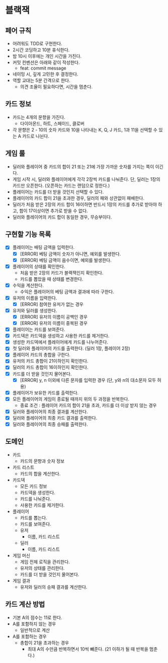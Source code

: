 # 블랙잭

## 페어 규칙

- 어려워도 TDD로 구현한다.
- 2시간 코딩하고 10분 휴식한다.
- 밤 10시 이후에는 개인 시간을 가진다.
- 커밋 컨벤션은 아래와 같이 작성한다.
    - feat: commit message
- 네이밍 시, 깊게 고민한 후 결정한다.
- 역할 교대는 5분 간격으로 한다.
    - 의견 조율이 필요하다면, 시간을 멈춘다.

## 카드 정보

- 카드는 4개의 문향을 가진다.
    - 다이아몬드, 하트, 스페이드, 클로버
- 각 문향은 2 - 10의 숫자 카드와 10을 나타내는 K, Q, J 카드, 1과 11을 선택할 수 있는 A 카드로 나뉜다.

## 게임 룰

- 딜러와 플레이어 중 카드의 합이 21 또는 21에 가장 가까운 숫자를 가지는 쪽이 이긴다.
- 게임 시작 시, 딜러와 플레이어에게 각각 2장씩 카드를 나눠준다. 단, 딜러는 1장의 카드만 오픈한다. (오픈하는 카드는 랜덤으로 정한다.)
- 플레이어는 카드를 더 받을 것인지 선택할 수 있다.
- 플레이어의 카드 합이 21을 초과한 경우, 딜러의 패와 상관없이 패배한다.
- 딜러가 처음 받은 2장의 카드 합이 16이하면 반드시 1장의 카드를 추가로 받아야 하고, 합이 17이상이면 추가로 받을 수 없다.
- 딜러와 플레이어의 카드 합이 동일한 경우, 무승부이다.

## 구현할 기능 목록

- [x] 플레이어는 배팅 금액을 입력한다.
    - [x] [ERROR] 베팅 금액이 숫자가 아니면, 예외를 발생한다.
    - [x] [ERROR] 베팅 금액이 음수이면, 예외를 발생한다.
- [x] 플레이어의 상태를 확인한다.
    - 처음 받은 2장의 카드가 블랙잭인지 확인한다.
    - 카드를 뽑았을 때 상태를 변경한다.
- [x] 수익을 계산한다.
    - 수익은 플레이어의 베팅 금액과 결과에 따라 구한다.
- [x] 유저의 이름을 입력한다.
    - [x] [ERROR] 참여한 유저가 없는 경우
- [x] 유저와 딜러를 생성한다.
    - [x] [ERROR] 유저의 이름이 공백인 경우
    - [x] [ERROR] 유저의 이름이 중복된 경우
- [x] 플레이어는 카드를 보여준다.
- [x] 카드덱은 카드덱을 생성하고 사용한 카드를 제거한다.
- [x] 생성한 카드덱에서 플레이어에게 카드를 나누어준다.
- [x] 첫 딜러와 플레이어의 카드를 출력한다. (딜러 1장, 플레이어 2장)
- [x] 플레이어 카드의 총합을 구한다.
- [x] 유저의 카드 총합이 21이하인지 확인한다.
- [x] 딜러의 카드 총합이 16이하인지 확인한다.
- [x] 카드를 더 받을 것인지 물어본다.
    - [x] [ERROR] y, n 이외에 다른 문자를 입력한 경우 (단, y와 n의 대소문자 모두 허용)
- [x] 플레이어가 보유한 카드를 출력한다.
- [x] 모든 플레이어의 게임이 종료될 때까지 위의 두 과정을 반복한다.
    - 종료 조건 : 플레이어 카드의 합이 21을 초과, 카드를 더 이상 받지 않는 경우
- [x] 딜러와 플레이어의 최종 결과를 계산한다.
- [x] 딜러와 플레이어의 최종 카드 결과를 출력한다.
- [x] 딜러와 플레이어의 최종 승패를 출력한다.

## 도메인

- 카드
    - 카드의 문향과 숫자 정보
- 카드 리스트
    - 카드의 합을 계산한다.
- 카드덱
    - 모든 카드 정보
    - 카드덱을 생성한다.
    - 카드를 나눠준다.
    - 사용한 카드를 제거한다.
- 플레이어
    - 카드를 뽑는다.
    - 카드를 보여준다.
    - 유저
        - 이름, 카드 리스트
    - 딜러
        - 이름, 카드 리스트
- 게임 머신
    - 게임 전체 로직을 관리한다.
    - 유저의 상태를 관리한다.
    - 카드를 더 받을 것인지 물어본다.
- 게임 결과
    - 유저와 딜러의 승패 결과를 계산한다.

## 카드 계산 방법

- 기본 A의 점수는 11로 한다.
- A를 포함하지 않는 경우
    - 일반적으로 계산
- A를 포함하는 경우
    - 총합이 21을 초과하는 경우
        - 최대 A의 수만큼 반복하면서 10씩 뺴준다. (21 이하가 될 때 반복을 멈춘다.)
